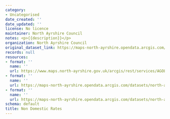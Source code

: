 ```yaml
---
category:
- Uncategorised
date_created: ''
date_updated: ''
license: No licence
maintainer: North Ayrshire Council
notes: <p>{{description}}</p>
organization: North Ayrshire Council
original_dataset_link: https://maps-north-ayrshire.opendata.arcgis.com/maps/north-ayrshire::non-domestic-rates
records: null
resources:
- format: ''
  name: ''
  url: https://www.maps.north-ayrshire.gov.uk/arcgis/rest/services/AGOL/Open_Data_Portal3/MapServer/33
- format: ''
  name: ''
  url: https://maps-north-ayrshire.opendata.arcgis.com/datasets/north-ayrshire::non-domestic-rates.geojson?outSR=%7B%22latestWkid%22%3A27700%2C%22wkid%22%3A27700%7D
- format: ''
  name: ''
  url: https://maps-north-ayrshire.opendata.arcgis.com/datasets/north-ayrshire::non-domestic-rates.csv?outSR=%7B%22latestWkid%22%3A27700%2C%22wkid%22%3A27700%7D
schema: default
title: Non Domestic Rates
---
```

